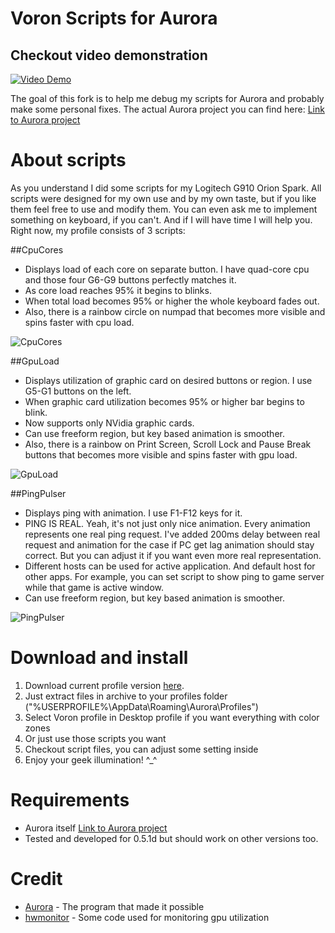 # Voron Scripts for Aurora

## Checkout video demonstration
[![Video Demo](https://github.com/VoronFX/Aurora/raw/voron-scripts/Project-Aurora/Scripts/VoronScripts/Resources/VideoPreview.jpg)](https://www.youtube.com/watch?v=6Ub-lh2kmKg)

The goal of this fork is to help me debug my scripts for Aurora and probably make some personal fixes. 
The actual Aurora project you can find here: [Link to Aurora project](https://github.com/antonpup/Aurora)

# About scripts
As you understand I did some scripts for my Logitech G910 Orion Spark.
All scripts were designed for my own use and by my own taste, but if you like them feel free to use and modify them.
You can even ask me to implement something on keyboard, if you can't. And if I will have time I will help you.
Right now, my profile consists of 3 scripts:

##CpuCores

* Displays load of each core on separate button. I have quad-core cpu and those four G6-G9 buttons perfectly matches it.
* As core load reaches 95% it begins to blinks.
* When total load becomes 95% or higher the whole keyboard fades out.
* Also, there is a rainbow circle on numpad that becomes more visible and spins faster with cpu load.

![CpuCores](https://raw.githubusercontent.com/VoronFX/Aurora/voron-scripts/Project-Aurora/Scripts/VoronScripts/Resources/cpu.gif)

##GpuLoad

* Displays utilization of graphic card on desired buttons or region. I use G5-G1 buttons on the left. 
* When graphic card utilization becomes 95% or higher bar begins to blink.
* Now supports only NVidia graphic cards.
* Can use freeform region, but key based animation is smoother.
* Also, there is a rainbow on Print Screen, Scroll Lock and Pause Break buttons that becomes more visible and spins faster with gpu load.

![GpuLoad](https://raw.githubusercontent.com/VoronFX/Aurora/voron-scripts/Project-Aurora/Scripts/VoronScripts/Resources/gpu.gif)

##PingPulser

* Displays ping with animation. I use F1-F12 keys for it.
* PING IS REAL. Yeah, it's not just only nice animation. Every animation represents one real ping request. 
I've added 200ms delay between real request and animation for the case if PC get lag animation should stay correct. 
But you can adjust it if you want even more real representation.
* Different hosts can be used for active application. And default host for other apps. 
For example, you can set script to show ping to game server while that game is active window.
* Can use freeform region, but key based animation is smoother.

![PingPulser](https://raw.githubusercontent.com/VoronFX/Aurora/voron-scripts/Project-Aurora/Scripts/VoronScripts/Resources/pingpulser.gif)

# Download and install
1. Download current profile version [here](https://github.com/VoronFX/Aurora/releases/latest).
2. Just extract files in archive to your profiles folder ("%USERPROFILE%\AppData\Roaming\Aurora\Profiles\")
3. Select Voron profile in Desktop profile if you want everything with color zones
4. Or just use those scripts you want
5. Checkout script files, you can adjust some setting inside
6. Enjoy your geek illumination! ^_^

# Requirements
* Aurora itself [Link to Aurora project](https://github.com/antonpup/Aurora)
* Tested and developed for 0.5.1d but should work on other versions too.

# Credit
* [Aurora](https://github.com/antonpup/Aurora) - The program that made it possible
* [hwmonitor](http://openhardwaremonitor.org/) - Some code used for monitoring gpu utilization

